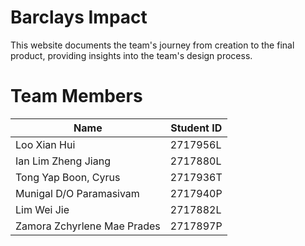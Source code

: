 # Barclays Impact

This website documents the team's journey from creation to the final product, providing insights into the team's design process.

# Team Members
|**Name**|**Student ID**|
|----|--|
|Loo Xian Hui|2717956L|
|Ian Lim Zheng Jiang|2717880L|
|Tong Yap Boon, Cyrus|2717936T|
|Munigal D/O Paramasivam|2717940P|
|Lim Wei Jie|2717882L|
|Zamora Zchyrlene Mae Prades|2717897P|

